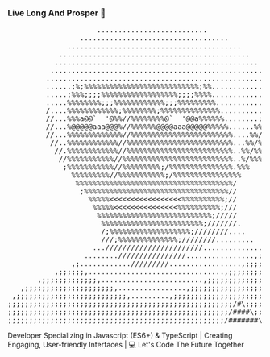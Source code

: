 ### Live Long And Prosper :vulcan_salute:

<pre>
                     .......................... 
                 ................................... 
              ......................................... 
            ............................................. 
           ................................................ 
          .................................................. 
         .................................................... 
         ......;%;%%%%%%%%%%%%%%%%%%%%%%%%%%%;%%.............. 
         .....;%%%;;;;%%%%%%%%%%%%%%%%%%;;;;%%%%..............% 
         .....%%%%%%%%;;;%%%%%%%%%%%%;;;%%%%%%%%%............%%% 
         /....%%%%%%%%%%%%;%%%%%%%%;%%%%%%%%%%%%%%..........;%%% 
         //...%%%a@@`  '@%%//%%%%%%%%@`  '@@a%%%%%%........;%/%% 
         //...%@@@@@aaa@@@%//%%%%%%@@@@aaa@@@@@%%%%%......%%/%% 
         //...%%%%%%%%%%%%%//%%%%%%%%%%%%%%%%%%%%%%%%....%%/%%% 
          //..%%%%%%%%%%%%//%%%%%%%%%%%%%%%%%%%%%%%%%...%%/%%% 
           //.%%%%%%%%%%%%//%%%%%%%%%%%%%%%%%%%%%%%%%..%%/%%% 
            //%%%%%%%%%%%//%%%%%%%%%%%%%%%%%%%%%%%%%%..%/%%% 
             ;%%%%%%%%%%%//%%%%%%%%%;/%%%%%%%%%%%%%%%.%%% 
               %%%%%%%%%//%%%%%%%%%%%;/%%%%%%%%%%%%%%%% 
                %%%%%%%%%%%%%%%%%%%%%%%%%%%%%%%%%%%%%/ 
                 ;%%%%%%%%%%%%%%%%%%%%%%%%%%%%%%%%%%// 
                   %%%%%<<<<<<<<<<<<<<<<<%%%%%%%%%%;// 
                    %%%%%<<<<<<<<<<<<<<<%%%%%%%%%%;/// 
                     %%%%%%%%%%%%%%%%%%%%%%%%%%%;///// 
                      %%%%%%%%%%%%%%%%%%%%%%%%;///////. 
                      /;%%%%%%%%%%%%%%%%%%%;////////.... 
                      ///;%%%%%%%%%%%%%%;////////......... 
                    ...///////////////////////.............. 
                  ........////////////////................,;;, 
               ,;............/////////.................,;;;;;;;;, 
           ,;;;;;;,................................,;;;;;;;;;;;;;;, 
       ,;;;;;;;;;;;;;,........................,;;;;;;;;;;;;;;;;;;;; 
   ,;;;;;;;;;;;;;;;;;;;;;,................,;;;;;;;;;;;;;;;;;;;;;;;; 
 ,;;;;;;;;;;;;;;;;;;;;;;;;;;,.........,;;;;;;;;;;;;;;;;;;;;;;;;;;;; 
;;;;;;;;;;;;;;;;;;;;;;;;;;;;;;;;;;;;;;;;;;;;;;;;;;;;;/#\;;;;;;;;;;; 
;;;;;;;;;;;;;;;;;;;;;;;;;;;;;;;;;;;;;;;;;;;;;;;;;;;;/####\;;;;;;;;; 
;;;;;;;;;;;;;;;;;;;;;;;;;;;;;;;;;;;;;;;;;;;;;;;;;;;/#######\;;;;;;;
</pre>
<!--
**einsoft/einsoft** is a ✨ _special_ ✨ repository because its `README.md` (this file) appears on your GitHub profile.

Here are some ideas to get you started:

- 🔭 I’m currently working on ...
- 🌱 I’m currently learning ...
- 👯 I’m looking to collaborate on ...
- 🤔 I’m looking for help with ...
- 💬 Ask me about ...
- 📫 How to reach me: ...
- 😄 Pronouns: ...
- ⚡ Fun fact: ...
-->
Developer Specializing in Javascript (ES6+) & TypeScript | Creating Engaging, User-friendly Interfaces | 💻 Let's Code The Future Together
